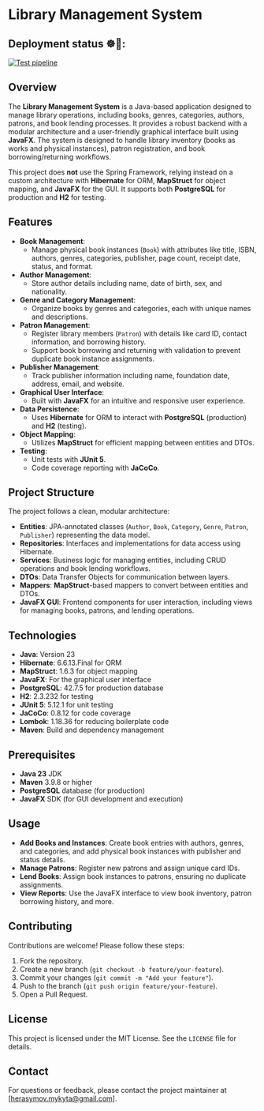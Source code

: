# Library Management System

## Deployment status ☸️🚀:

[![Test pipeline](https://github.com/Abrohamovich/library/actions/workflows/test-pipeline.yaml)](https://github.com/abrohamovich/library/actions/workflows/test-pipeline.yaml)

## Overview

The **Library Management System** is a Java-based application designed to manage library operations, including books,
genres, categories, authors, patrons, and book lending processes. It provides a robust backend with a modular
architecture and a user-friendly graphical interface built using **JavaFX**. The system is designed to handle library
inventory (books as works and physical instances), patron registration, and book borrowing/returning workflows.

This project does **not** use the Spring Framework, relying instead on a custom architecture with **Hibernate** for ORM,
**MapStruct** for object mapping, and **JavaFX** for the GUI. It supports both **PostgreSQL** for production and **H2**
for testing.

## Features

- **Book Management**:
    - Manage physical book instances (`Book`) with attributes like title, ISBN, authors, genres, categories, publisher, page count, receipt date, status,
      and format.
- **Author Management**:
    - Store author details including name, date of birth, sex, and nationality.
- **Genre and Category Management**:
    - Organize books by genres and categories, each with unique names and descriptions.
- **Patron Management**:
    - Register library members (`Patron`) with details like card ID, contact information, and borrowing history.
    - Support book borrowing and returning with validation to prevent duplicate book instance assignments.
- **Publisher Management**:
    - Track publisher information including name, foundation date, address, email, and website.
- **Graphical User Interface**:
    - Built with **JavaFX** for an intuitive and responsive user experience.
- **Data Persistence**:
    - Uses **Hibernate** for ORM to interact with **PostgreSQL** (production) and **H2** (testing).
- **Object Mapping**:
    - Utilizes **MapStruct** for efficient mapping between entities and DTOs.
- **Testing**:
    - Unit tests with **JUnit 5**.
    - Code coverage reporting with **JaCoCo**.

## Project Structure

The project follows a clean, modular architecture:

- **Entities**: JPA-annotated classes (`Author`, `Book`, `Category`, `Genre`, `Patron`, `Publisher`)
  representing the data model.
- **Repositories**: Interfaces and implementations for data access using Hibernate.
- **Services**: Business logic for managing entities, including CRUD operations and book lending workflows.
- **DTOs**: Data Transfer Objects for communication between layers.
- **Mappers**: **MapStruct**-based mappers to convert between entities and DTOs.
- **JavaFX GUI**: Frontend components for user interaction, including views for managing books, patrons, and lending
  operations.

## Technologies

- **Java**: Version 23
- **Hibernate**: 6.6.13.Final for ORM
- **MapStruct**: 1.6.3 for object mapping
- **JavaFX**: For the graphical user interface
- **PostgreSQL**: 42.7.5 for production database
- **H2**: 2.3.232 for testing
- **JUnit 5**: 5.12.1 for unit testing
- **JaCoCo**: 0.8.12 for code coverage
- **Lombok**: 1.18.36 for reducing boilerplate code
- **Maven**: Build and dependency management

## Prerequisites

- **Java 23** JDK
- **Maven** 3.9.8 or higher
- **PostgreSQL** database (for production)
- **JavaFX** SDK (for GUI development and execution)

## Usage

- **Add Books and Instances**: Create book entries with authors, genres, and categories, and add physical book instances
  with publisher and status details.
- **Manage Patrons**: Register new patrons and assign unique card IDs.
- **Lend Books**: Assign book instances to patrons, ensuring no duplicate assignments.
- **View Reports**: Use the JavaFX interface to view book inventory, patron borrowing history, and more.

## Contributing

Contributions are welcome! Please follow these steps:

1. Fork the repository.
2. Create a new branch (`git checkout -b feature/your-feature`).
3. Commit your changes (`git commit -m "Add your feature"`).
4. Push to the branch (`git push origin feature/your-feature`).
5. Open a Pull Request.

## License

This project is licensed under the MIT License. See the `LICENSE` file for details.

## Contact

For questions or feedback, please contact the project maintainer at \[herasymov.mykyta@gmail.com\].